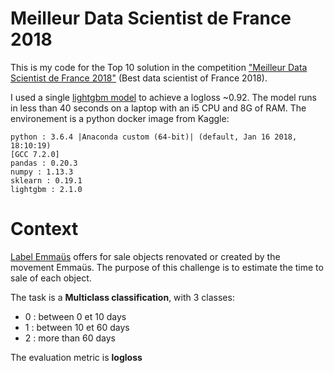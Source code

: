 # Meilleur Data Scientist de France 2018

This is my code for the Top 10 solution in the competition ["Meilleur Data Scientist de France 2018"](https://www.meilleurdatascientistdefrance.com/) (Best data scientist of France 2018).

I used a single [lightgbm model](https://github.com/Microsoft/LightGBM/tree/master/python-package) to achieve a logloss ~0.92. The model runs in less than 40 seconds on a laptop with an i5 CPU and 8G of RAM. The environement is a python docker image from Kaggle:

```
python : 3.6.4 |Anaconda custom (64-bit)| (default, Jan 16 2018, 18:10:19) 
[GCC 7.2.0]
pandas : 0.20.3
numpy : 1.13.3
sklearn : 0.19.1
lightgbm : 2.1.0
```

# Context

[Label Emmaüs](https://www.label-emmaus.co/fr/) offers for sale objects renovated or created by the movement
Emmaüs. The purpose of this challenge is to estimate the time to sale of each object.

The task is a **Multiclass classification**, with 3 classes:

* 0 : between 0 et 10 days
* 1 : between 10 et 60 days
* 2 : more than 60 days

The evaluation metric is **logloss** 
